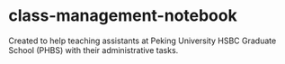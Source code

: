 # class-management-notebook
Created to help teaching assistants at Peking University HSBC Graduate School (PHBS) with their administrative tasks.
